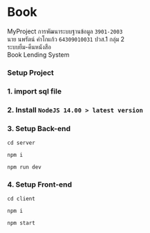 # Book
MyProject การพัฒนาระบบฐานข้อมูล `3901-2003` \
นาย นพรัตน์ คำโกแก้ว `64309010031` ปวส.1 กลุ่ม 2 \
ระบบยืม-คืนหนังสือ \
Book Lending System
### Setup Project
### 1. import sql file
### 2. Install `NodeJS 14.00 > latest version`
### 3. Setup Back-end

`cd server`
```
npm i
```

`npm run dev`

### 4. Setup Front-end

`cd client`

`npm i`

`npm start`
